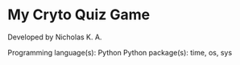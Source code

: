 # My Cryto Quiz Game
Developed by Nicholas K. A.

Programming language(s): Python
Python package(s): time, os, sys